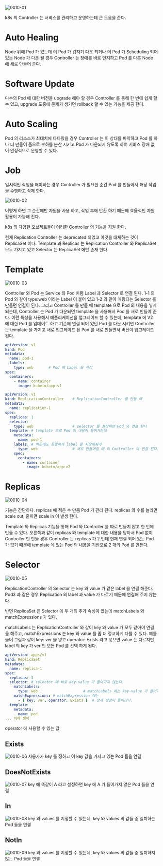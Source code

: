 ![0010-01](/tech-blog/resources/images/kubernetes/0010-01.png)

k8s 의 Controller 는 서비스를 관리하고 운영하는데 큰 도움을 준다.

# Auto Healing

Node 위에 Pod 가 있는데 이 Pod 가 갑자기 다운 되거나 이 Pod 가 Scheduling 되어 있는 Node 가 다운 될 경우 Controller 는 장애를 바로 인지하고 Pod 를 다른 Node 에 새로
만들어 준다.

# Software Update

다수의 Pod 에 대한 버전을 upgrade 해야 할 경우 Controller 를 통해 한 번에 쉽게 할 수 있고, upgrade 도중에 문제가 생기면 rollback 할 수 있는 기능을 제공 한다.

# Auto Scaling

Pod 의 리소스가 최대치에 다다랐을 경우 Controller 는 이 상태를 파악하고 Pod 를 하나 더 만들어 줌으로 부하를 분산 시키고 Pod 가 다운되지 않도록 하여 서비스 장애 없이 안정적으로 운영할 수
있다.

# Job

일시적인 작업을 해야하는 경우 Controller 가 필요한 순간 Pod 를 만들어서 해당 작업을 수행하고 삭제 한다.

![0010-02](/tech-blog/resources/images/kubernetes/0010-02.png)

이렇게 하면 그 순간에만 자원을 사용 하고, 작업 후에 반환 하기 때문에 효율적인 자원 활용이 가능해 진다.

k8s 의 다양한 오브젝트들이 이러한 Controller 의 기능을 지원 한다.

현재 Replication Controller 는 deprecated 되었고 이것을 대체하는 것이 ReplicaSet 이다. Template 과 Replicas 는 Replication Controller 와
ReplicaSet 모두 가지고 있고 Selector 는 ReplicaSet 에만 존재 한다.

# Template

![0010-03](/tech-blog/resources/images/kubernetes/0010-03.png)

Controller 와 Pod 는 Service 와 Pod 처럼 Label 과 Selector 로 연결 된다. 1-1 의 Pod 와 같이 type:web 이라는 Label 이 붙어 있고 1-2 와 같이 매핑되는
Selector 를 만들면 연결이 된다. 그리고 Controller 를 만들 때 template 으로 Pod 의 내용을 넣게 되는데, Controller 는 Pod 가 다운되면 template 을 사용해서 Pod 를
새로 만들어 준다. 이런 특성을 사용해서 애플리케이션을 업그레이드 할 수 있는데, template 에 V2 에 대한 Pod 를 업데이트 하고 기존에 연결 되어 있던 Pod 를 다운 시키면 Controller 는
template 을 가지고 새로 업그레이드 된 Pod 를 새로 만들면서 버전이 업그레이드 된다.

```yml
apiVersion: v1
kind: Pod
metadata:
  name: pod-1
  labels:
    type: web       # Pod 에 Label 을 작성
spec:
  containers:
    - name: container
      image: kubetm/app:v1
```

```yml
apiVersion: v1
kind: ReplicationController    # ReplicationController 를 만들 때
metadata:
  name: replication-1
spec:
  replicas: 1
  selector:
    type: web                  # selector 를 설정하면 Pod 와 연결 된다
  template: # template 으로 Pod 의 내용이 들어가는데
    metadata:
      name: pod-1
    labels: # 이곳에도 동일하게 label 을 지정해줘야
      type: web                # 새로 만들어질 때 이 Controller 와 연결 된다.
    spec:
      containers:
        - name: container
          image: kubetm/app:v2
```

# Replicas

![0010-04](/tech-blog/resources/images/kubernetes/0010-04.png)

기능은 간단하다. replicas 에 적은 수 만큼 Pod 가 관리 된다. replicas 의 수를 늘리면 scale out, 줄이면 scale in 이 발생 한다.

Template 와 Replicas 기능을 통해 Pod 와 Controller 를 따로 만들지 않고 한 번에 만들 수 있다. 오른쪽과 같이 replicas 와 template 에 대한 내용을 담아서 Pod 없이
Controller 만 만들 경우 Controller 는 replicas 가 2 인데 현재 연결 되어 있는 Pod 가 없기 때문에 template 에 있는 Pod 의 내용을 기반으로 2 개의 Pod 를 만든다.

# Selector

![0010-05](/tech-blog/resources/images/kubernetes/0010-05.png)

ReplicationController 의 Selector 는 key 와 value 가 같은 label 을 연결 해준다. Pod3 과 같은 경우 Replication 의 label 과 value 가 다르기 때문에
연결해 주지 않는다.

반면 ReplicaSet 은 Selector 에 두 개의 추가 속성이 있는데 matchLabels 와 matchExpressions 가 있다.

matchLabels 는 ReplicationController 와 같이 key 와 value 가 모두 같아야 연결을 해주고, matchExpressions 는 key 와 value 를 좀 더 정교하게 다룰 수
있다. 예를 들어 그림과 같이 key: ver 을 넣고 operator: Exists 라고 넣으면 value 는 다르지만 label 의 key 가 ver 인 모든 Pod 를 선택 하게 된다.

```yml
apiVersion: apps/v1
kind: ReplicaSet
metadata:
  name: replica-1
spec:
  replicas: 3
  selector: # selector 에 바로 key-value 가 들어가지 않는다.
    matchLabels:
      type: web                     # matchLabels 에는 key-value 가 들어가고
    matchExpressions: # matchExpression 에는
      - { key: ver, operator: Exists }  # 상세 설정이 들어간다.
  template:
    metadata:
      name: pod
... 이하 생략
```

operator 에 사용할 수 있는 값

## Exists

![0010-06](/tech-blog/resources/images/kubernetes/0010-06.png)
사용자가 key 를 정하고 이 key 값을 가지고 있는 Pod 들을 연결

## DoesNotExists

![0010-07](/tech-blog/resources/images/kubernetes/0010-07.png)
key 에 똑같이 A 라고 설정하면 key 에 A 가 들어가지 않은 Pod 들을 연결

## In

![0010-08](/tech-blog/resources/images/kubernetes/0010-08.png)
key 와 values 를 지정할 수 있는데, key 와 values 의 값들 중 일치하는 Pod 들을 연결

## NotIn

![0010-09](/tech-blog/resources/images/kubernetes/0010-09.png)
key 와 values 를 지정할 수 있는데, key 와 values 의 값들 중 일치하지 않는 Pod 들을 연결

















